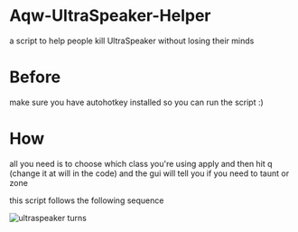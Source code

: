 # Aqw-UltraSpeaker-Helper
a script to help people kill UltraSpeaker without losing their minds

# Before
make sure you have autohotkey installed so you can run the script :)

# How
all you need is to choose which class you're using apply and then hit q (change it at will in the code) and the gui will tell you if you need to taunt or zone

this script follows the following sequence


![ultraspeaker turns](https://user-images.githubusercontent.com/81825126/234119516-880196b1-1315-4998-90b0-25f5c7218f64.jpg)
